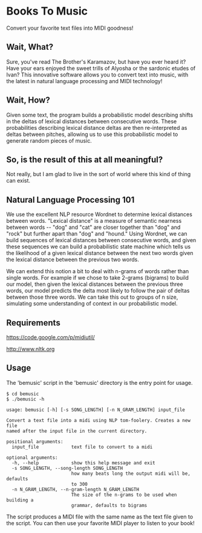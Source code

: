 Books To Music
==============
Convert your favorite text files into MIDI goodness!

Wait, What?
-----------
Sure, you've read The Brother's Karamazov, but have you ever heard it?
Have your ears enjoyed the sweet trills of Alyosha or the sardonic
etudes of Ivan?
This innovative software allows you to convert text into music, with
the latest in natural language processing and MIDI technology!

Wait, How?
----------
Given some text, the program builds a probabilistic model describing
shifts in the deltas of lexical distances between consecutive words.
These probabilities describing lexical distance deltas are then
re-interpreted as deltas between pitches, allowing us to use this
probabilistic model to generate random pieces of music.

So, is the result of this at all meaningful?
--------------------------------------------
Not really, but I am glad to live in the sort of world where this kind
of thing can exist.

Natural Language Processing 101
-------------------------------
We use the excellent NLP resource Wordnet to determine lexical
distances between words.
"Lexical distance" is a measure of semantic nearness between words --
"dog" and "cat" are closer together than "dog" and "rock" but further
apart than "dog" and "hound."
Using Wordnet, we can build sequences of lexical distances between
consecutive words, and given these sequences we can build a
probabilistic state machine which tells us the likelihood of a given
lexical distance between the next two words given the lexical distance
between the previous two words.

We can extend this notion a bit to deal with n-grams of words rather
than single words.
For example if we chose to take 2-grams (bigrams) to build our model,
then given the lexical distances between the previous three words,
our model predicts the delta most likely to follow the pair of deltas
between those three words.
We can take this out to groups of n size, simulating some understanding
of context in our probabilistic model.

Requirements
------------
https://code.google.com/p/midiutil/

http://www.nltk.org

Usage
-----
The 'bemusic' script in the 'bemusic' directory is the entry point for usage.

```
$ cd bemusic
$ ./bemusic -h

usage: bemusic [-h] [-s SONG_LENGTH] [-n N_GRAM_LENGTH] input_file

Convert a text file into a midi using NLP tom-foolery. Creates a new file
named after the input file in the current directory.

positional arguments:
  input_file            text file to convert to a midi

optional arguments:
  -h, --help            show this help message and exit
  -s SONG_LENGTH, --song-length SONG_LENGTH
                        how many beats long the output midi will be, defaults
                        to 300
  -n N_GRAM_LENGTH, --n-gram-length N_GRAM_LENGTH
                        The size of the n-grams to be used when building a
                        grammar, defaults to bigrams
```
The script produces a MIDI file with the same name as the text file given
to the script.
You can then use your favorite MIDI player to listen to your book!